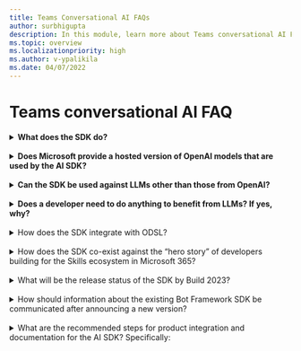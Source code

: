 ```yaml
---
title: Teams Conversational AI FAQs
author: surbhigupta
description: In this module, learn more about Teams conversational AI Frequently Asked Questions.
ms.topic: overview
ms.localizationpriority: high
ms.author: v-ypalikila
ms.date: 04/07/2022
---
```


# Teams conversational AI FAQ

<details>
<summary><b>What does the SDK do?</b></summary>

Teams Conversational AI SDK provides abstractions for developers to build robust applications that utilize OpenAI LLMs.

</details>
<br>

<details>
<summary><b>Does Microsoft provide a hosted version of OpenAI models that are used by the AI SDK?</b></summary>
No, developers bring their own LLMs – hosted in Azure OpenAI, or elsewhere.

</details>
<br>

<details>
<summary><b>Can the SDK be used against LLMs other than those from OpenAI?</b></summary>

Yes, it's theoretically possible to utilize LLMs other than those from OpenAI.

</details>
<br>

<details>
<summary><b>Does a developer need to do anything to benefit from LLMs? If yes, why?</b></summary>

Yes, the SDK provides abstractions to simplify utilization of LLMs in conversational applications. However, developers must tweak the prompts, topic filters, and actions depending upon their scenarios.

</details>
<br>

<details>
<summary> How does the SDK integrate with ODSL? </summary>

The two are independent.

</details>
<br>

<details>
<summary> How does the SDK co-exist against the “hero story” of developers building for the Skills ecosystem in Microsoft 365?</summary>

The SDK story is targeted at Pro Devs and separate from the hero-story around Skills ecosystem in Microsoft 365.

</details>
<br>

<details>
<summary>  What will be the release status of the SDK by Build 2023?</summary>

The SDK will be public preview state by Build 2023.

</details>
<br>

<details>
<summary> How should information about the existing Bot Framework SDK be communicated after announcing a new version? </summary>

The new SDK works alongside the existing Bot Framework SDK and isn't a replacement.

</details>
<br>

<details>
<summary> What are the recommended steps for product integration and documentation for the AI SDK? Specifically: </summary>

<details><summary> For TTK, is adding a sample using the AI SDK to the samples gallery a good approach? </summary>

We should have a starter for TTK for AI SDK.

</details>

<details>
<summary> What documentation updates should be made for the AI SDK? </summary>

The doc updates are in progress.

</details>

</details>
